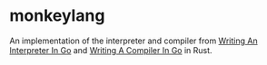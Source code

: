 # monkeylang

An implementation of the interpreter and compiler from [Writing An Interpreter In Go](https://interpreterbook.com) and [Writing A Compiler In Go](https://compilerbook.com) in Rust.
